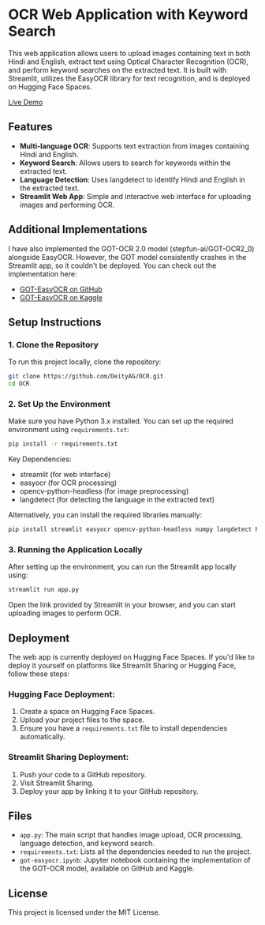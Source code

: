 # OCR Web Application with Keyword Search

This web application allows users to upload images containing text in both Hindi and English, extract text using Optical Character Recognition (OCR), and perform keyword searches on the extracted text. It is built with Streamlit, utilizes the EasyOCR library for text recognition, and is deployed on Hugging Face Spaces.

[Live Demo](https://huggingface.co/spaces/Adignite/OCR) <!-- Add your live demo link here -->

## Features

- **Multi-language OCR**: Supports text extraction from images containing Hindi and English.
- **Keyword Search**: Allows users to search for keywords within the extracted text.
- **Language Detection**: Uses langdetect to identify Hindi and English in the extracted text.
- **Streamlit Web App**: Simple and interactive web interface for uploading images and performing OCR.

## Additional Implementations

I have also implemented the GOT-OCR 2.0 model (stepfun-ai/GOT-OCR2_0) alongside EasyOCR. However, the GOT model consistently crashes in the Streamlit app, so it couldn't be deployed. You can check out the implementation here:

- [GOT-EasyOCR on GitHub](https://github.com/DeityAG/OCR/blob/main/got-easyocr.ipynb) <!-- Add your GitHub link here -->
- [GOT-EasyOCR on Kaggle](https://www.kaggle.com/code/adignite/got-easyocr) <!-- Add your Kaggle link here -->

## Setup Instructions

### 1. Clone the Repository

To run this project locally, clone the repository:

```bash
git clone https://github.com/DeityAG/OCR.git
cd OCR
```

### 2. Set Up the Environment

Make sure you have Python 3.x installed. You can set up the required environment using `requirements.txt`:

```bash
pip install -r requirements.txt
```

Key Dependencies:
- streamlit (for web interface)
- easyocr (for OCR processing)
- opencv-python-headless (for image preprocessing)
- langdetect (for detecting the language in the extracted text)

Alternatively, you can install the required libraries manually:

```bash
pip install streamlit easyocr opencv-python-headless numpy langdetect Pillow
```

### 3. Running the Application Locally

After setting up the environment, you can run the Streamlit app locally using:

```bash
streamlit run app.py
```

Open the link provided by Streamlit in your browser, and you can start uploading images to perform OCR.

## Deployment

The web app is currently deployed on Hugging Face Spaces. If you'd like to deploy it yourself on platforms like Streamlit Sharing or Hugging Face, follow these steps:

### Hugging Face Deployment:

1. Create a space on Hugging Face Spaces.
2. Upload your project files to the space.
3. Ensure you have a `requirements.txt` file to install dependencies automatically.

### Streamlit Sharing Deployment:

1. Push your code to a GitHub repository.
2. Visit Streamlit Sharing.
3. Deploy your app by linking it to your GitHub repository.

## Files

- `app.py`: The main script that handles image upload, OCR processing, language detection, and keyword search.
- `requirements.txt`: Lists all the dependencies needed to run the project.
- `got-easyocr.ipynb`: Jupyter notebook containing the implementation of the GOT-OCR model, available on GitHub and Kaggle.

## License

This project is licensed under the MIT License.
